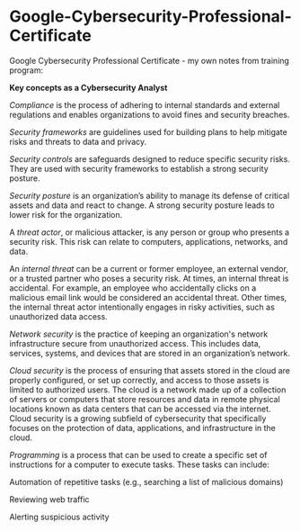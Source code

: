 # Google-Cybersecurity-Professional-Certificate
Google Cybersecurity Professional Certificate - my own notes from training program:

<b> Key concepts as a Cybersecurity Analyst </b>

_Compliance_ is the process of adhering to internal standards and external regulations and enables organizations to avoid fines and security breaches.

_Security frameworks_ are guidelines used for building plans to help mitigate risks and threats to data and privacy.

_Security controls_ are safeguards designed to reduce specific security risks. They are used with security frameworks to establish a strong security posture.

_Security posture_ is an organization’s ability to manage its defense of critical assets and data and react to change. A strong security posture leads to lower risk for the organization.

A _threat actor_, or malicious attacker, is any person or group who presents a security risk. This risk can relate to computers, applications, networks, and data.

An _internal threat_ can be a current or former employee, an external vendor, or a trusted partner who poses a security risk. At times, an internal threat is accidental. For example, an employee who accidentally clicks on a malicious email link would be considered an accidental threat. Other times, the internal threat actor intentionally engages in risky activities, such as unauthorized data access.

_Network security_ is the practice of keeping an organization's network infrastructure secure from unauthorized access. This includes data, services, systems, and devices that are stored in an organization’s network.

_Cloud security_ is the process of ensuring that assets stored in the cloud are properly configured, or set up correctly, and access to those assets is limited to authorized users. The cloud is a network made up of a collection of servers or computers that store resources and data in remote physical locations known as data centers that can be accessed via the internet. Cloud security is a growing subfield of cybersecurity that specifically focuses on the protection of data, applications, and infrastructure in the cloud.

_Programming_ is a process that can be used to create a specific set of instructions for a computer to execute tasks. These tasks can include:

Automation of repetitive tasks (e.g., searching a list of malicious domains)

Reviewing web traffic 

Alerting suspicious activity

<b></b>

